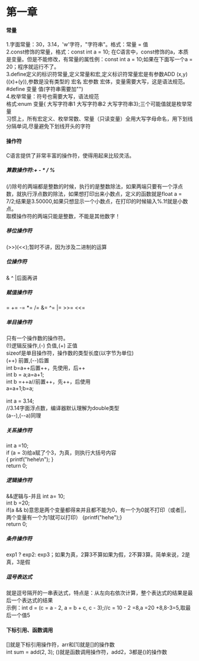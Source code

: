 # 第一章
#### 常量
1.字面常量：30，3.14，'w'字符，"字符串"。格式：常量 = 值<br>
2.const修饰的常量，格式：const int a = 10; 在C语言中，const修饰的a，本质是变量。但是不能修改，有常量的属性例：const int a = 10;如果在下面写一个a = 20；程序就运行不了。<br>
3.define定义的标识符常量,定义常量和宏,定义标识符常量宏是有参数ADD (x,y) ((x)+(y)),参数是没有类型的
宏名  宏参数  宏体，变量需要大写，这是语法规范。#define 变量 值(字符串需要加"")<br>
4.枚举常量：符号也需要大写，语法规范<br>
格式:enum 变量{ 大写字符串1 大写字符串2 大写字符串3};三个可能值就是枚举常量<br>
习惯上，所有宏定义、枚举常数、常量（只读变量）全用大写字母命名，用下划线分隔单词,尽量避免下划线开头的字符
#### 操作符
C语言提供了非常丰富的操作符，使得用起来比较灵活。<br>
##### 算数操作符:+ - * / %
(/)除号的两端都是整数的时候，执行的是整数除法，如果两端只要有一个浮点数，就执行浮点数的除法，如果想打印出来小数点，定义的函数就是float a = 7/2;结果是3.50000,如果只想显示一个小数点，在打印的时候输入%.1f就是小数点。<br>
 取模操作符的两端只能是整数，不能是其他数字！
##### 移位操作符
(>>)(<<);暂时不讲，因为涉及二进制的运算
##### 位操作符
& ^ |后面再讲
##### 赋值操作符
= += -= *= /= &= ^= |= >>= <<= 
##### 单目操作符
只有一个操作数的操作符。<br>
(!)逻辑反操作,(-) 负值,(+) 正值<br>
sizeof是单目操作符，操作数的类型长度(以字节为单位) <br>
(++) 前置,(--)后置<br>
int b=a++后置++，先使用，后++ <br>
int b = a;a=a+1;<br>
int b =++a//前置++，先++，后使用<br>
a=a+1;b=a;<br>  
int a = 3.14;<br>
//3.14字面浮点数，编译器默认理解为double类型<br>
(a--),(--a)同理
##### 关系操作符
int a =10;<br>
if (a = 3)给a赋了个3，为真，则执行大括号内容<br>
{ printf("hehe\n"); }<br>
return 0;<br>
##### 逻辑操作符
&&逻辑与-并且
int a= 10;<br>
int b =20;<br>
if(a && b)意思是两个变量都得来并且都不能为0，有一个为0就不打印（或者||，两个变量有一个为1就可以打印）
{printf("hehe");}<br>
return 0;
##### 条件操作符
exp1 ? exp2: exp3；如果为真，2算3不算如果为假，2不算3算。简单来说，2是真，3是假
##### 逗号表达式
就是逗号隔开的一串表达式，特点是：从左向右依次计算，整个表达式的结果是最后一个表达式的结果<br>
示例：int d = (c = a - 2, a = b + c, c - 3);//c = 10 - 2 =8,a =20 +8,8-3=5,取最后一个值5<br>
#### 下标引用、函数调用
[]就是下标引用操作符，arr和[1]就是[]的操作数<br>
int sum = add(2, 3); ()就是函数调用操作符，add2，3都是()的操作数<br>